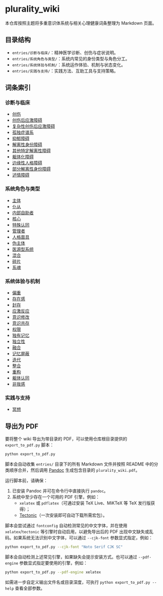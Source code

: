 # plurality_wiki

本仓库按照主题将多重意识体系统与相关心理健康词条整理为 Markdown 页面。

## 目录结构

- `entries/诊断与临床/`：精神医学诊断、创伤与症状说明。
- `entries/系统角色与类型/`：系统内常见的身份类型与角色分工。
- `entries/系统体验与机制/`：系统运作体验、机制与状态变化。
- `entries/实践与支持/`：实践方法、互助工具与支持策略。

## 词条索引

### 诊断与临床

- [创伤](entries/诊断与临床/创伤.md)
- [创伤后应激障碍](entries/诊断与临床/创伤后应激障碍.md)
- [复杂性创伤后应激障碍](entries/诊断与临床/复杂性创伤后应激障碍.md)
- [孤独症谱系](entries/诊断与临床/孤独症谱系.md)
- [抑郁障碍](entries/诊断与临床/抑郁障碍.md)
- [解离性身份障碍](entries/诊断与临床/解离性身份障碍.md)
- [其他特定解离性障碍](entries/诊断与临床/其他特定解离性障碍.md)
- [躯体化障碍](entries/诊断与临床/躯体化障碍.md)
- [边缘性人格障碍](entries/诊断与临床/边缘性人格障碍.md)
- [部分解离性身份障碍](entries/诊断与临床/部分解离性身份障碍.md)
- [述情障碍](entries/诊断与临床/述情障碍.md)

### 系统角色与类型

- [主体](entries/系统角色与类型/主体.md)
- [仆从](entries/系统角色与类型/仆从.md)
- [内部自助者](entries/系统角色与类型/内部自助者.md)
- [核心](entries/系统角色与类型/核心.md)
- [特殊认同](entries/系统角色与类型/特殊认同.md)
- [管理者](entries/系统角色与类型/管理者.md)
- [人格面具](entries/系统角色与类型/人格面具.md)
- [伪主体](entries/系统角色与类型/伪主体.md)
- [医源型系统](entries/系统角色与类型/医源型系统.md)
- [混合](entries/系统角色与类型/混合.md)
- [碎片](entries/系统角色与类型/碎片.md)
- [系魂](entries/系统角色与类型/系魂.md)

### 系统体验与机制

- [偏重](entries/系统体验与机制/偏重.md)
- [存在感](entries/系统体验与机制/存在感.md)
- [封存](entries/系统体验与机制/封存.md)
- [应激反应](entries/系统体验与机制/应激反应.md)
- [意识修改](entries/系统体验与机制/意识修改.md)
- [意识共存](entries/系统体验与机制/意识共存.md)
- [权限](entries/系统体验与机制/权限.md)
- [独有记忆](entries/系统体验与机制/独有记忆.md)
- [独立性](entries/系统体验与机制/独立性.md)
- [融合](entries/系统体验与机制/融合.md)
- [记忆屏蔽](entries/系统体验与机制/记忆屏蔽.md)
- [迭代](entries/系统体验与机制/迭代.md)
- [整合](entries/系统体验与机制/整合.md)
- [重构](entries/系统体验与机制/重构.md)
- [躯体认同](entries/系统体验与机制/躯体认同.md)
- [非我感](entries/系统体验与机制/非我感.md)

### 实践与支持

- [冥想](entries/实践与支持/冥想.md)

## 导出为 PDF

要将整个 wiki 导出为带目录的 PDF，可以使用仓库根目录提供的 `export_to_pdf.py` 脚本：

```bash
python export_to_pdf.py
```

脚本会自动收集 `entries/` 目录下的所有 Markdown 文件并按照 README 中的分类顺序合并，然后调用 [Pandoc](https://pandoc.org/) 生成包含目录的 `plurality_wiki.pdf`。

运行脚本前，请确保：

1. 已安装 Pandoc 并可在命令行中直接执行 `pandoc`。
2. 系统中至少存在一个可用的 PDF 引擎，例如：
   - `xelatex` 或 `pdflatex`（可通过安装 TeX Live、MiKTeX 等 TeX 发行版获得）；
   - [Tectonic](https://tectonic-typesetting.github.io/)（一次安装即可自动下载所需宏包）。

脚本会尝试通过 `fontconfig` 自动检测常见的中文字体，并在使用 `xelatex`/`tectonic` 等引擎时自动启用，以避免导出后的 PDF 出现中文缺失或乱码。如果系统无法识别中文字体，可以通过 `--cjk-font` 参数显式指定，例如：

```bash
python export_to_pdf.py --cjk-font "Noto Serif CJK SC"
```

脚本会自动检测上述常见引擎，如果缺失会提示安装方式。也可以通过 `--pdf-engine` 参数显式指定要使用的引擎，例如：

```bash
python export_to_pdf.py --pdf-engine xelatex
```

如需进一步自定义输出文件名或目录深度，可执行 `python export_to_pdf.py --help` 查看全部参数。

